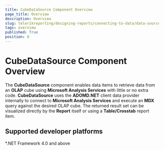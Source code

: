 ```yaml
---
title: CubeDataSource Component Overview
page_title: Overview 
description: Overview
slug: telerikreporting/designing-reports/connecting-to-data/data-source-components/cubedatasource-component/overview
tags: overview
published: True
position: 0
---
```


# CubeDataSource Component Overview

The __CubeDataSource__ component enables data items to retrieve data from an __OLAP__ cube using __Microsoft Analysis Services__ with little or no extra code. __CubeDataSource__ uses the __ADOMD.NET__ client data provider internally to connect to __Microsoft Analysis Services__ and execute an __MDX__ query against the desired OLAP cube. The returned result set can be visualized directly by the __Report__ itself or using a __Table/Crosstab__ report item. 

## Supported developer platforms

*.NET Framework 4.0 and above
